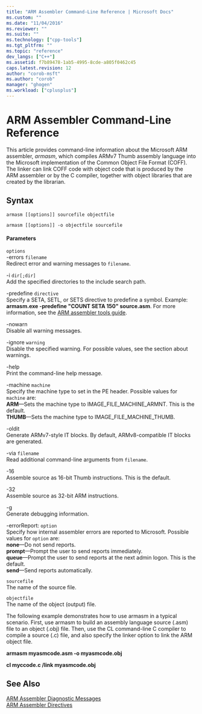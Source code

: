```yaml
---
title: "ARM Assembler Command-Line Reference | Microsoft Docs"
ms.custom: ""
ms.date: "11/04/2016"
ms.reviewer: ""
ms.suite: ""
ms.technology: ["cpp-tools"]
ms.tgt_pltfrm: ""
ms.topic: "reference"
dev_langs: ["C++"]
ms.assetid: f7b89478-1ab5-4995-8cde-a805f0462c45
caps.latest.revision: 12
author: "corob-msft"
ms.author: "corob"
manager: "ghogen"
ms.workload: ["cplusplus"]
---
```

# ARM Assembler Command-Line Reference
This article provides command-line information about the Microsoft ARM assembler, *armasm*, which compiles ARMv7 Thumb assembly language into the Microsoft implementation of the Common Object File Format (COFF). The linker can link COFF code with object code that is produced by the ARM assembler or by the C compiler, together with object libraries that are created by the librarian.  
  
## Syntax  
  
```  
armasm [[options]] sourcefile objectfile  
```  
  
```  
armasm [[options]] -o objectfile sourcefile  
```  
  
#### Parameters  
 `options`  
 -errors `filename`  
 Redirect error and warning messages to `filename`.  
  
 -i `dir[;dir]`  
 Add the specified directories to the include search path.  
  
 -predefine `directive`  
 Specify a SETA, SETL, or SETS directive to predefine a symbol. Example: **armasm.exe -predefine "COUNT SETA 150" source.asm**. For more information, see the [ARM assembler tools guide](http://go.microsoft.com/fwlink/p/?linkid=246102).  
  
 -nowarn  
 Disable all warning messages.  
  
 -ignore `warning`  
 Disable the specified warning. For possible values, see the section about warnings.  
  
 -help  
 Print the command-line help message.  
  
 -machine `machine`  
 Specify the machine type to set in the PE header.  Possible values for `machine` are:  
**ARM**—Sets the machine type to IMAGE_FILE_MACHINE_ARMNT. This is the default.   
**THUMB**—Sets the machine type to IMAGE_FILE_MACHINE_THUMB.  
  
 -oldit  
 Generate ARMv7-style IT blocks.  By default, ARMv8-compatible IT blocks are generated.  
  
 -via `filename`  
 Read additional command-line arguments from `filename`.  
  
 -16  
 Assemble source as 16-bit Thumb instructions.  This is the default.  
  
 -32  
 Assemble source as 32-bit ARM instructions.  
  
 -g  
 Generate debugging information.  
  
 -errorReport: `option`  
 Specify how internal assembler errors are reported to Microsoft.  Possible values for `option` are:   
**none**—Do not send reports.   
**prompt**—Prompt the user to send reports immediately.   
**queue**—Prompt the user to send reports at the next admin logon. This is the default.   
**send**—Send reports automatically.  
  
 `sourcefile`  
 The name of the source file.  
  
 `objectfile`  
 The name of the object (output) file.  
  
 The following example demonstrates how to use armasm in a typical scenario. First, use armasm to build an assembly language source (.asm) file to an object (.obj) file. Then, use the CL command-line C compiler to compile a source (.c) file, and also specify the linker option to link the ARM object file.  
  
 **armasm myasmcode.asm -o myasmcode.obj**  
  
 **cl myccode.c /link myasmcode.obj**  
  
## See Also  
 [ARM Assembler Diagnostic Messages](../../assembler/arm/arm-assembler-diagnostic-messages.md)   
 [ARM Assembler Directives](../../assembler/arm/arm-assembler-directives.md)